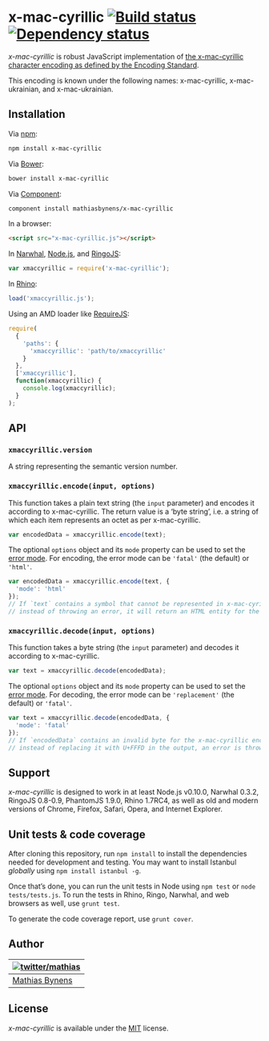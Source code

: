 # x-mac-cyrillic [![Build status](https://travis-ci.org/mathiasbynens/x-mac-cyrillic.svg?branch=master)](https://travis-ci.org/mathiasbynens/x-mac-cyrillic) [![Dependency status](https://gemnasium.com/mathiasbynens/x-mac-cyrillic.svg)](https://gemnasium.com/mathiasbynens/x-mac-cyrillic)

_x-mac-cyrillic_ is robust JavaScript implementation of [the x-mac-cyrillic character encoding as defined by the Encoding Standard](http://encoding.spec.whatwg.org/#x-mac-cyrillic).

This encoding is known under the following names: x-mac-cyrillic, x-mac-ukrainian, and x-mac-ukrainian.

## Installation

Via [npm](http://npmjs.org/):

```bash
npm install x-mac-cyrillic
```

Via [Bower](http://bower.io/):

```bash
bower install x-mac-cyrillic
```

Via [Component](https://github.com/component/component):

```bash
component install mathiasbynens/x-mac-cyrillic
```

In a browser:

```html
<script src="x-mac-cyrillic.js"></script>
```

In [Narwhal](http://narwhaljs.org/), [Node.js](http://nodejs.org/), and [RingoJS](http://ringojs.org/):

```js
var xmaccyrillic = require('x-mac-cyrillic');
```

In [Rhino](http://www.mozilla.org/rhino/):

```js
load('xmaccyrillic.js');
```

Using an AMD loader like [RequireJS](http://requirejs.org/):

```js
require(
  {
    'paths': {
      'xmaccyrillic': 'path/to/xmaccyrillic'
    }
  },
  ['xmaccyrillic'],
  function(xmaccyrillic) {
    console.log(xmaccyrillic);
  }
);
```

## API

### `xmaccyrillic.version`

A string representing the semantic version number.

### `xmaccyrillic.encode(input, options)`

This function takes a plain text string (the `input` parameter) and encodes it according to x-mac-cyrillic. The return value is a ‘byte string’, i.e. a string of which each item represents an octet as per x-mac-cyrillic.

```js
var encodedData = xmaccyrillic.encode(text);
```

The optional `options` object and its `mode` property can be used to set the [error mode](http://encoding.spec.whatwg.org/#error-mode). For encoding, the error mode can be `'fatal'` (the default) or `'html'`.

```js
var encodedData = xmaccyrillic.encode(text, {
  'mode': 'html'
});
// If `text` contains a symbol that cannot be represented in x-mac-cyrillic,
// instead of throwing an error, it will return an HTML entity for the symbol.
```

### `xmaccyrillic.decode(input, options)`

This function takes a byte string (the `input` parameter) and decodes it according to x-mac-cyrillic.

```js
var text = xmaccyrillic.decode(encodedData);
```

The optional `options` object and its `mode` property can be used to set the [error mode](http://encoding.spec.whatwg.org/#error-mode). For decoding, the error mode can be `'replacement'` (the default) or `'fatal'`.

```js
var text = xmaccyrillic.decode(encodedData, {
  'mode': 'fatal'
});
// If `encodedData` contains an invalid byte for the x-mac-cyrillic encoding,
// instead of replacing it with U+FFFD in the output, an error is thrown.
```

## Support

_x-mac-cyrillic_ is designed to work in at least Node.js v0.10.0, Narwhal 0.3.2, RingoJS 0.8-0.9, PhantomJS 1.9.0, Rhino 1.7RC4, as well as old and modern versions of Chrome, Firefox, Safari, Opera, and Internet Explorer.

## Unit tests & code coverage

After cloning this repository, run `npm install` to install the dependencies needed for development and testing. You may want to install Istanbul _globally_ using `npm install istanbul -g`.

Once that’s done, you can run the unit tests in Node using `npm test` or `node tests/tests.js`. To run the tests in Rhino, Ringo, Narwhal, and web browsers as well, use `grunt test`.

To generate the code coverage report, use `grunt cover`.

## Author

| [![twitter/mathias](https://gravatar.com/avatar/24e08a9ea84deb17ae121074d0f17125?s=70)](https://twitter.com/mathias "Follow @mathias on Twitter") |
|---|
| [Mathias Bynens](http://mathiasbynens.be/) |

## License

_x-mac-cyrillic_ is available under the [MIT](http://mths.be/mit) license.
